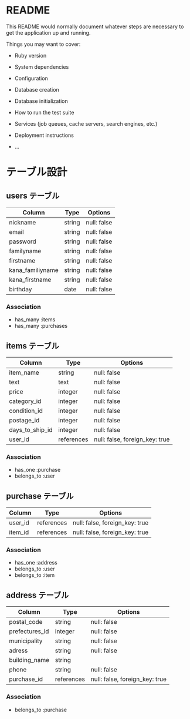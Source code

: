 # README

This README would normally document whatever steps are necessary to get the
application up and running.

Things you may want to cover:

* Ruby version

* System dependencies

* Configuration

* Database creation

* Database initialization

* How to run the test suite

* Services (job queues, cache servers, search engines, etc.)

* Deployment instructions

* ...

# テーブル設計

## users テーブル

| Column           | Type   | Options     |
| ---------------- | ------ | ----------- |
| nickname         | string | null: false |
| email            | string | null: false |
| password         | string | null: false |
| familyname       | string | null: false |
| firstname        | string | null: false |
| kana_familiyname | string | null: false |
| kana_firstname   | string | null: false |
| birthday         | date   | null: false |

### Association

- has_many :items
- has_many :purchases

## items テーブル

| Column          | Type       | Options                        |
| --------------- | ---------- | ------------------------------ |
| item_name       | string     | null: false                    |
| text            | text       | null: false                    |
| price           | integer    | null: false                    |
| category_id     | integer    | null: false                    |
| condition_id    | integer    | null: false                    |
| postage_id      | integer    | null: false                    |
| days_to_ship_id | integer    | null: false                    |
| user_id         | references | null: false, foreign_key: true |

### Association

- has_one :purchase
- belongs_to :user

## purchase テーブル

| Column  | Type       | Options                        |
| ------- | ---------- | ------------------------------ |
| user_id | references | null: false, foreign_key: true |
| item_id | references | null: false, foreign_key: true |

### Association

- has_one :address
- belongs_to :user
- belongs_to :item

## address テーブル

| Column          | Type       | Options                        |
| --------------- | ---------- | ------------------------------ |
| postal_code     | string     | null: false                    |
| prefectures_id  | integer    | null: false                    |
| municipality    | string     | null: false                    |
| adress          | string     | null: false                    |
| building_name   | string     |                                |
| phone           | string     | null: false                    |
| purchase_id     | references | null: false, foreign_key: true |

### Association

- belongs_to :purchase
